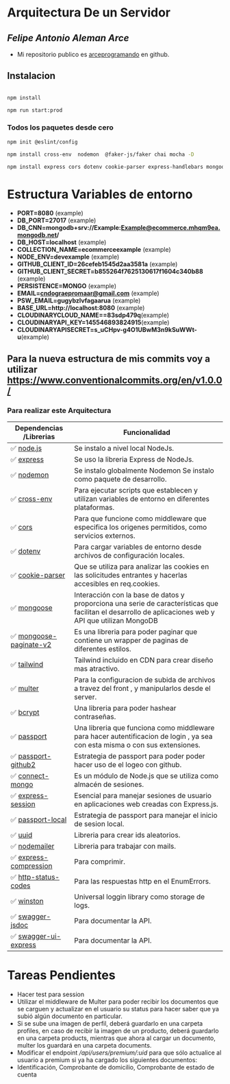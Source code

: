 # Arquitectura De un Servidor
## _Felipe Antonio Aleman Arce_

- Mi repositorio publico es  [arceprogramando][arceprogramando]
en github.

## Instalacion 
```sh

npm install

npm run start:prod

```
### Todos los paquetes desde cero
 
```sh
npm init @eslint/config 

npm install cross-env  nodemon  @faker-js/faker chai mocha -D

npm install express cors dotenv cookie-parser express-handlebars mongoose mongoose-paginate-v2 multer bcrypt passport passport-github2 connect-mongo express-session uuid nodemailer express-compression http-status-codes winston swagger-jsdoc swagger-ui-express supertest

```

# Estructura Variables de entorno

- **PORT=8080** (example)
- **DB_PORT=27017** (example)
- **DB_CNN=mongodb+srv://Example:Example@ecommerce.mhqm9ea.mongodb.net/**
- **DB_HOST=localhost** (example)
- **COLLECTION_NAME=ecommerceexample** (example)
- **NODE_ENV=devexample** (example)
- **GITHUB_CLIENT_ID=26cefeb1545d2aa3581a** (example)
- **GITHUB_CLIENT_SECRET=b855264f7625130617f1604c340b88** (example)
- **PERSISTENCE=MONGO** (example)
- **EMAIL=cndograepromaar@gmail.com** (example)
- **PSW_EMAIL=gugybzlvfagaarua** (example)
- **BASE_URL=http://localhost:8080** (example)
- **CLOUDINARYCLOUD_NAME==83sdp479q**(example)
- **CLOUDINARYAPI_KEY=145546893824915**(example)
- **CLOUDINARYAPISECRET=s_uCHpv-g4O1UBwM3n9kSuWWt-u**(example)

## Para la nueva estructura de mis commits voy a utilizar https://www.conventionalcommits.org/en/v1.0.0/

### Para realizar este Arquitectura

| Dependencias /Librerias | Funcionalidad                 |
| --------------- | --------------------------------------------------------------------------- |
| ✅ [node.js]    | Se  instalo a nivel local NodeJs.|
| ✅ [express]   | Se uso la libreria Express de NodeJs.|
| ✅ [nodemon]   |Se instalo globalmente Nodemon Se instalo como paquete de desarrollo.|
| ✅ [cross-env]   |Para ejecutar scripts que establecen y utilizan variables de entorno en diferentes plataformas.|
| ✅ [cors]   |Para que funcione como middleware que especifica los origenes permitidos, como servicios externos.|
| ✅ [dotenv]   |Para cargar variables de entorno desde archivos de configuración locales.|
| ✅ [cookie-parser]   |Que se utiliza para analizar las cookies en las solicitudes entrantes y hacerlas accesibles en req.cookies.|
| ✅ [mongoose]  | Interacción con la base de datos y proporciona una serie de características que facilitan el desarrollo de aplicaciones web y API que utilizan MongoDB |
| ✅ [mongoose-paginate-v2]  | Es una libreria para poder paginar que contiene un wrapper de paginas de diferentes estilos. |
| ✅ [tailwind]  | Tailwind incluido en CDN para crear diseño mas atractivo. |
| ✅ [multer]  | Para la configuracion de subida de archivos a travez del front , y manipularlos desde el server. |
| ✅ [bcrypt]  |Una libreria para poder hashear contraseñas. |
| ✅ [passport]  | Una libreria que funciona como middleware para hacer autentificacion de login , ya sea con esta misma o con sus extensiones. |
| ✅ [passport-github2]  | Estrategia de passport para poder poder hacer uso de el logeo con github. |
| ✅ [connect-mongo]  | Es un módulo de Node.js que se utiliza como almacén de sesiones. |
| ✅ [express-session]  |Esencial para manejar sesiones de usuario en aplicaciones web creadas con Express.js. |
| ✅ [passport-local]  |Estrategia de passport para manejar el inicio de sesion local. |
| ✅ [uuid]  |Libreria para crear ids aleatorios. |
| ✅ [nodemailer]  |Libreria para trabajar con mails. |
| ✅ [express-compression]  |Para comprimir. |
| ✅ [http-status-codes]  |Para las respuestas http en el EnumErrors. |
| ✅ [winston]  | Universal loggin library como storage de logs. |
| ✅ [swagger-jsdoc]  | Para documentar la API. |
| ✅ [swagger-ui-express]  | Para documentar la API. |

# Tareas Pendientes

- Hacer test  para session 
- Utilizar el middleware de Multer para poder recibir los documentos que se carguen y actualizar en el usuario su status para hacer saber que ya subió algún documento en particular.
- Si se sube una imagen de perfil, deberá guardarlo en una carpeta profiles, en caso de recibir la imagen de un producto, deberá guardarlo en una carpeta products, mientras que ahora al cargar un documento, multer los guardará en una carpeta documents.
-  Modificar el endpoint */api/users/premium/:uid* para que sólo actualice al usuario a premium si ya ha cargado los siguientes documentos:
-   Identificación, Comprobante de domicilio, Comprobante de estado de cuenta

  [Coderhouse]: <https://plataforma.coderhouse.com/cursos/43335/programacion-backend>
  [arceprogramando]: <https://github.com/arceprogramando>
  [node.js]: <http://nodejs.org>
  [express]: <http://expressjs.com>
  [nodemon]: <https://nodemon.io>
  [cross-env]:<https://www.npmjs.com/package/cross-env>
  [cors]:<https://www.npmjs.com/package/cors>
  [dotenv]:<https://www.npmjs.com/package/dotenv>
  [cookie-parser]:<https://www.npmjs.com/package/cookie-parser>
  [express-handlebars]:<https://www.npmjs.com/package/express-handlebars>
  [mongoose]:<https://www.npmjs.com/package/mongoose>
  [mongoose-paginate-v2]:<https://www.npmjs.com/package/mongoose-paginate-v2>
  [tailwind]:<https://tailwindcss.com>
  [multer]:<https://www.npmjs.com/package/multer>
  [bcrypt]:<https://www.npmjs.com/package/bcrypt>
  [passport]:<https://www.npmjs.com/package/passport>
  [passport-github2]:<https://www.npmjs.com/package/passport-github2>
  [connect-mongo]:<https://www.npmjs.com/package/connect-mongo>
  [express-session]:<https://www.npmjs.com/package/express-session>
  [passport-local]:<https://www.passportjs.org/packages/passport-local/>
  [uuid]:<https://www.npmjs.com/package/uuid>
  [nodemailer]:<https://www.npmjs.com/package/nodemailer>
  [express-compression]:<https://www.npmjs.com/package/express-compression>
  [http-status-codes]:<https://www.npmjs.com/package/http-status-codes>
  [winston]:<https://www.npmjs.com/package/winston>
  [artillery]:<https://www.npmjs.com/package/artillery>
  [swagger-jsdoc]:<https://www.npmjs.com/package/swagger-jsdoc>
  [swagger-ui-express]:<https://www.npmjs.com/package/swagger-ui-express>
  [supertest]:<https://www.npmjs.com/package/supertest>
  [chai]:<https://www.npmjs.com/package/chai>
  [mocha]:<https://www.npmjs.com/package/mocha>
